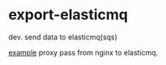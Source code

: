 # export-elasticmq
dev. send data to elasticmq(sqs)

[example](https://levelup.gitconnected.com/certificate-based-mutual-tls-authentication-with-nginx-57c7e693759d) proxy pass from nginx to elasticmq.

